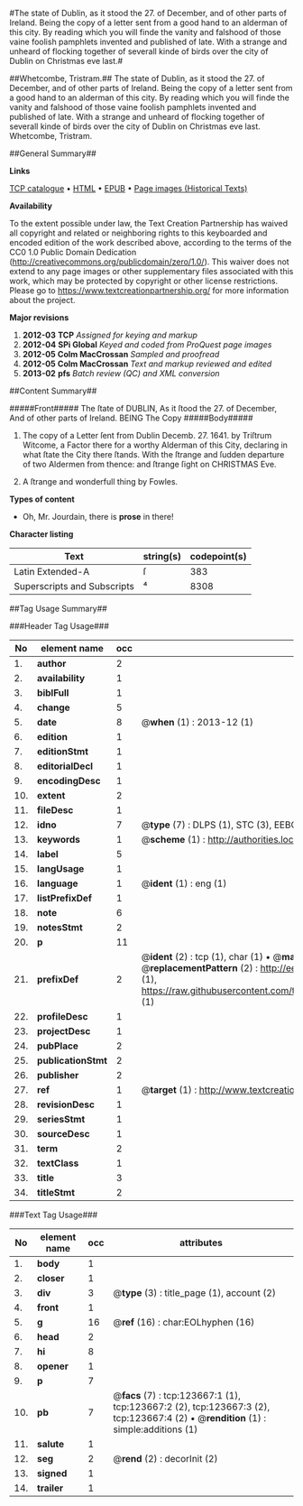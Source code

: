 #The state of Dublin, as it stood the 27. of December, and of other parts of Ireland. Being the copy of a letter sent from a good hand to an alderman of this city. By reading which you will finde the vanity and falshood of those vaine foolish pamphlets invented and published of late. With a strange and unheard of flocking together of severall kinde of birds over the city of Dublin on Christmas eve last.#

##Whetcombe, Tristram.##
The state of Dublin, as it stood the 27. of December, and of other parts of Ireland. Being the copy of a letter sent from a good hand to an alderman of this city. By reading which you will finde the vanity and falshood of those vaine foolish pamphlets invented and published of late. With a strange and unheard of flocking together of severall kinde of birds over the city of Dublin on Christmas eve last.
Whetcombe, Tristram.

##General Summary##

**Links**

[TCP catalogue](http://www.ota.ox.ac.uk/tcp/)  • 
[HTML](http://tei.it.ox.ac.uk/tcp/Texts-HTML/free/A96/A96312.html)  • 
[EPUB](http://tei.it.ox.ac.uk/tcp/Texts-EPUB/free/A96/A96312.epub) • 
[Page images (Historical Texts)](https://historicaltexts.jisc.ac.uk/eebo-99871261e)

**Availability**

To the extent possible under law, the Text Creation Partnership has waived all copyright and related or neighboring rights to this keyboarded and encoded edition of the work described above, according to the terms of the CC0 1.0 Public Domain Dedication (http://creativecommons.org/publicdomain/zero/1.0/). This waiver does not extend to any page images or other supplementary files associated with this work, which may be protected by copyright or other license restrictions. Please go to https://www.textcreationpartnership.org/ for more information about the project.

**Major revisions**

1. __2012-03__ __TCP__ *Assigned for keying and markup*
1. __2012-04__ __SPi Global__ *Keyed and coded from ProQuest page images*
1. __2012-05__ __Colm MacCrossan__ *Sampled and proofread*
1. __2012-05__ __Colm MacCrossan__ *Text and markup reviewed and edited*
1. __2013-02__ __pfs__ *Batch review (QC) and XML conversion*

##Content Summary##

#####Front#####
The ſtate of DUBLIN, As it ſtood the 27. of December, And of other parts of Ireland. BEING The Copy 
#####Body#####

1. The copy of a Letter ſent from Dublin Decemb. 27. 1641. by Triſtrum Witcome, a Factor there for a worthy Alderman of this City, declaring in what ſtate the City there ſtands. With the ſtrange and ſudden departure of two Aldermen from thence: and ſtrange ſight on CHRISTMAS Eve.

1. A ſtrange and wonderfull thing by Fowles.

**Types of content**

  * Oh, Mr. Jourdain, there is **prose** in there!

**Character listing**


|Text|string(s)|codepoint(s)|
|---|---|---|
|Latin Extended-A|ſ|383|
|Superscripts             and Subscripts|⁴|8308|

##Tag Usage Summary##

###Header Tag Usage###

|No|element name|occ|attributes|
|---|---|---|---|
|1.|__author__|2||
|2.|__availability__|1||
|3.|__biblFull__|1||
|4.|__change__|5||
|5.|__date__|8| @__when__ (1) : 2013-12 (1)|
|6.|__edition__|1||
|7.|__editionStmt__|1||
|8.|__editorialDecl__|1||
|9.|__encodingDesc__|1||
|10.|__extent__|2||
|11.|__fileDesc__|1||
|12.|__idno__|7| @__type__ (7) : DLPS (1), STC (3), EEBO-CITATION (1), PROQUEST (1), VID (1)|
|13.|__keywords__|1| @__scheme__ (1) : http://authorities.loc.gov/ (1)|
|14.|__label__|5||
|15.|__langUsage__|1||
|16.|__language__|1| @__ident__ (1) : eng (1)|
|17.|__listPrefixDef__|1||
|18.|__note__|6||
|19.|__notesStmt__|2||
|20.|__p__|11||
|21.|__prefixDef__|2| @__ident__ (2) : tcp (1), char (1)  •  @__matchPattern__ (2) : ([0-9\-]+):([0-9IVX]+) (1), (.+) (1)  •  @__replacementPattern__ (2) : http://eebo.chadwyck.com/downloadtiff?vid=$1&page=$2 (1), https://raw.githubusercontent.com/textcreationpartnership/Texts/master/tcpchars.xml#$1 (1)|
|22.|__profileDesc__|1||
|23.|__projectDesc__|1||
|24.|__pubPlace__|2||
|25.|__publicationStmt__|2||
|26.|__publisher__|2||
|27.|__ref__|1| @__target__ (1) : http://www.textcreationpartnership.org/docs/. (1)|
|28.|__revisionDesc__|1||
|29.|__seriesStmt__|1||
|30.|__sourceDesc__|1||
|31.|__term__|2||
|32.|__textClass__|1||
|33.|__title__|3||
|34.|__titleStmt__|2||


###Text Tag Usage###

|No|element name|occ|attributes|
|---|---|---|---|
|1.|__body__|1||
|2.|__closer__|1||
|3.|__div__|3| @__type__ (3) : title_page (1), account (2)|
|4.|__front__|1||
|5.|__g__|16| @__ref__ (16) : char:EOLhyphen (16)|
|6.|__head__|2||
|7.|__hi__|8||
|8.|__opener__|1||
|9.|__p__|7||
|10.|__pb__|7| @__facs__ (7) : tcp:123667:1 (1), tcp:123667:2 (2), tcp:123667:3 (2), tcp:123667:4 (2)  •  @__rendition__ (1) : simple:additions (1)|
|11.|__salute__|1||
|12.|__seg__|2| @__rend__ (2) : decorInit (2)|
|13.|__signed__|1||
|14.|__trailer__|1||
